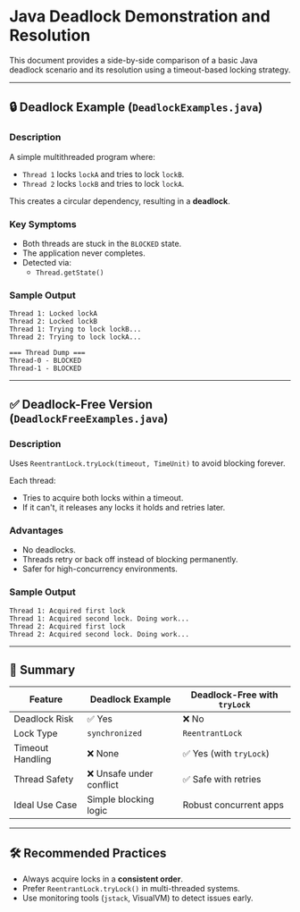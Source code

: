# Java Deadlock Demonstration and Resolution

This document provides a side-by-side comparison of a basic Java deadlock scenario and its resolution using a timeout-based locking strategy.

---

## 🔒 Deadlock Example (`DeadlockExamples.java`)

### Description
A simple multithreaded program where:
- `Thread 1` locks `lockA` and tries to lock `lockB`.
- `Thread 2` locks `lockB` and tries to lock `lockA`.

This creates a circular dependency, resulting in a **deadlock**.

### Key Symptoms
- Both threads are stuck in the `BLOCKED` state.
- The application never completes.
- Detected via:
  - `Thread.getState()`

### Sample Output
```
Thread 1: Locked lockA
Thread 2: Locked lockB
Thread 1: Trying to lock lockB...
Thread 2: Trying to lock lockA...

=== Thread Dump ===
Thread-0 - BLOCKED
Thread-1 - BLOCKED
```

---

## ✅ Deadlock-Free Version (`DeadlockFreeExamples.java`)

### Description
Uses `ReentrantLock.tryLock(timeout, TimeUnit)` to avoid blocking forever.

Each thread:
- Tries to acquire both locks within a timeout.
- If it can't, it releases any locks it holds and retries later.

### Advantages
- No deadlocks.
- Threads retry or back off instead of blocking permanently.
- Safer for high-concurrency environments.

### Sample Output
```
Thread 1: Acquired first lock
Thread 1: Acquired second lock. Doing work...
Thread 2: Acquired first lock
Thread 2: Acquired second lock. Doing work...
```

---

## 🧠 Summary
| Feature      		| Deadlock Example			| Deadlock-Free with `tryLock` 	|
|-------------------|---------------------------|-------------------------------|
| Deadlock Risk		| ✅ Yes					| ❌ No							|
| Lock Type			| `synchronized`			| `ReentrantLock`				|
| Timeout Handling	| ❌ None					| ✅ Yes (with `tryLock`)		|
| Thread Safety		| ❌ Unsafe under conflict	| ✅ Safe with retries			|
| Ideal Use Case	| Simple blocking logic		| Robust concurrent apps		|
---

## 🛠️ Recommended Practices

- Always acquire locks in a **consistent order**.
- Prefer `ReentrantLock.tryLock()` in multi-threaded systems.
- Use monitoring tools (`jstack`, VisualVM) to detect issues early.

